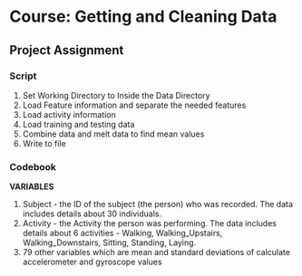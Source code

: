 # Course: Getting and Cleaning Data
## Project Assignment

### Script

1. Set Working Directory to Inside the Data Directory
2. Load Feature information and separate the needed features
3. Load activity information
4. Load training and testing data
5. Combine data and melt data to find mean values
6. Write to file

### Codebook

**VARIABLES**
1. Subject - the ID of the subject (the person) who was recorded. The data includes details about 30 individuals.
2. Activity - the Activity the person was performing. The data includes details about 6 activities - Walking, Walking_Upstairs, Walking_Downstairs, Sitting, Standing, Laying.
3. 79 other variables which are mean and standard deviations of calculate accelerometer and gyroscope values
